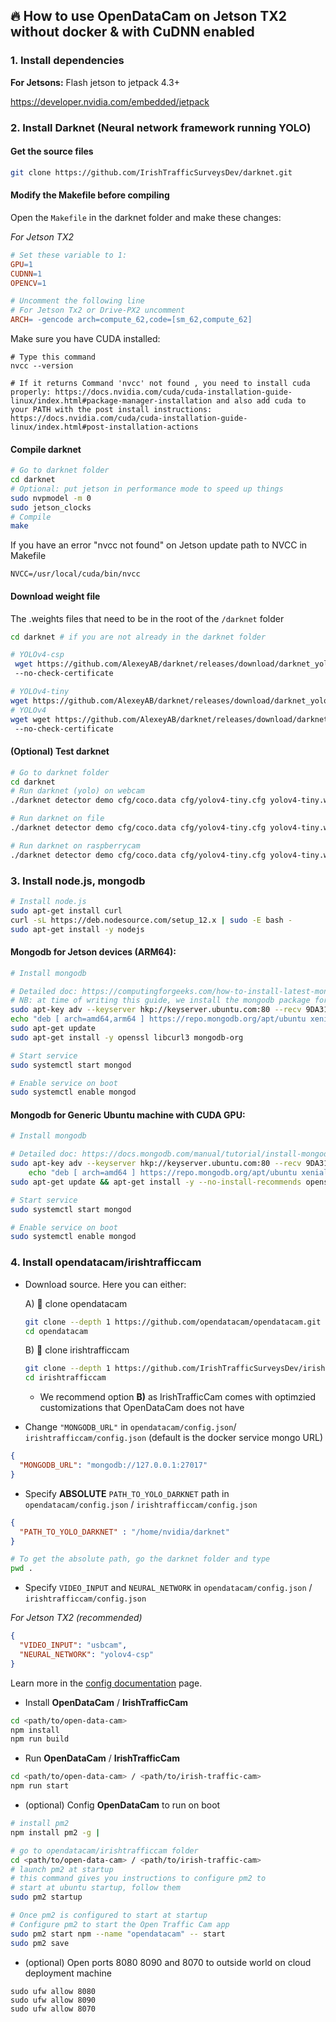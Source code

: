 ## :fire: How to use OpenDataCam on Jetson TX2 without docker & with CuDNN enabled

### 1. Install dependencies

**For Jetsons:** Flash jetson to jetpack 4.3+

https://developer.nvidia.com/embedded/jetpack


### 2. Install Darknet (Neural network framework running YOLO)

#### Get the source files

```bash
git clone https://github.com/IrishTrafficSurveysDev/darknet.git
```

#### Modify the Makefile before compiling

Open the `Makefile` in the darknet folder and make these changes:

*For Jetson TX2*

```Makefile
# Set these variable to 1:
GPU=1
CUDNN=1
OPENCV=1

# Uncomment the following line
# For Jetson Tx2 or Drive-PX2 uncomment
ARCH= -gencode arch=compute_62,code=[sm_62,compute_62]
```

Make sure you have CUDA installed:

```
# Type this command
nvcc --version

# If it returns Command 'nvcc' not found , you need to install cuda properly: https://docs.nvidia.com/cuda/cuda-installation-guide-linux/index.html#package-manager-installation and also add cuda to your PATH with the post install instructions: https://docs.nvidia.com/cuda/cuda-installation-guide-linux/index.html#post-installation-actions
```


#### Compile darknet

```bash
# Go to darknet folder
cd darknet 
# Optional: put jetson in performance mode to speed up things
sudo nvpmodel -m 0
sudo jetson_clocks
# Compile
make
```

If you have an error "nvcc not found" on Jetson update path to NVCC in Makefile

```
NVCC=/usr/local/cuda/bin/nvcc
```

#### Download weight file

The .weights files that need to be in the root of the `/darknet` folder

```bash
cd darknet # if you are not already in the darknet folder

# YOLOv4-csp
 wget https://github.com/AlexeyAB/darknet/releases/download/darknet_yolo_v4_pre/yolov4-csp.weights --no-check-certificate
 --no-check-certificate

# YOLOv4-tiny
wget https://github.com/AlexeyAB/darknet/releases/download/darknet_yolo_v4_pre/yolov4-tiny.weights --no-check-certificate
# YOLOv4
wget wget https://github.com/AlexeyAB/darknet/releases/download/darknet_yolo_v4_pre/yolov4.weights --no-check-certificate
 --no-check-certificate
```

#### (Optional) Test darknet

```bash
# Go to darknet folder
cd darknet 
# Run darknet (yolo) on webcam
./darknet detector demo cfg/coco.data cfg/yolov4-tiny.cfg yolov4-tiny.weights "v4l2src ! video/x-raw, framerate=30/1, width=640, height=360 ! videoconvert ! appsink" -ext_output -dont_show

# Run darknet on file
./darknet detector demo cfg/coco.data cfg/yolov4-tiny.cfg yolov4-tiny.weights opendatacam_videos/demo.mp4 -ext_output -dont_show

# Run darknet on raspberrycam
./darknet detector demo cfg/coco.data cfg/yolov4-tiny.cfg yolov4-tiny.weights "nvarguscamerasrc ! video/x-raw(memory:NVMM),width=1280, height=720, framerate=30/1, format=NV12 ! nvvidconv ! video/x-raw, format=BGRx, width=640, height=360 ! videoconvert ! video/x-raw, format=BGR ! appsink" -ext_output -dont_show
```

### 3. Install node.js, mongodb

```bash
# Install node.js
sudo apt-get install curl
curl -sL https://deb.nodesource.com/setup_12.x | sudo -E bash -
sudo apt-get install -y nodejs
```

#### Mongodb for Jetson devices (ARM64):

```bash
# Install mongodb

# Detailed doc: https://computingforgeeks.com/how-to-install-latest-mongodb-on-ubuntu-18-04-ubuntu-16-04/
# NB: at time of writing this guide, we install the mongodb package for ubuntu 16.04 as the arm64 version of it isn't available for 18.04
sudo apt-key adv --keyserver hkp://keyserver.ubuntu.com:80 --recv 9DA31620334BD75D9DCB49F368818C72E52529D4
echo "deb [ arch=amd64,arm64 ] https://repo.mongodb.org/apt/ubuntu xenial/mongodb-org/4.0 multiverse" | sudo tee /etc/apt/sources.list.d/mongodb-org-4.0.list
sudo apt-get update
sudo apt-get install -y openssl libcurl3 mongodb-org

# Start service
sudo systemctl start mongod

# Enable service on boot
sudo systemctl enable mongod
```

#### Mongodb for Generic Ubuntu machine with CUDA GPU:

```bash
# Install mongodb

# Detailed doc: https://docs.mongodb.com/manual/tutorial/install-mongodb-on-ubuntu/
sudo apt-key adv --keyserver hkp://keyserver.ubuntu.com:80 --recv 9DA31620334BD75D9DCB49F368818C72E52529D4 && \
    echo "deb [ arch=amd64 ] https://repo.mongodb.org/apt/ubuntu xenial/mongodb-org/4.0 multiverse" | tee /etc/apt/sources.list.d/mongodb-org-4.0.list
sudo apt-get update && apt-get install -y --no-install-recommends openssl libcurl3 mongodb-org

# Start service
sudo systemctl start mongod

# Enable service on boot
sudo systemctl enable mongod
```

### 4. Install opendatacam/irishtrafficcam


- Download source. Here you can either:

    A) 🔵 clone opendatacam

    ```bash
    git clone --depth 1 https://github.com/opendatacam/opendatacam.git
    cd opendatacam
    ```

    B) 🔵 clone irishtrafficcam


    ```bash
    git clone --depth 1 https://github.com/IrishTrafficSurveysDev/irishtrafficcam.git
    cd irishtrafficcam
    ```
    - We recommend option **B)** as IrishTrafficCam comes with optimzied customizations that OpenDataCam does not have

- Change `"MONGODB_URL"` in `opendatacam/config.json`/ `irishtrafficcam/config.json` (default is the docker service mongo URL)

```json
{
  "MONGODB_URL": "mongodb://127.0.0.1:27017"
}
```

- Specify **ABSOLUTE** `PATH_TO_YOLO_DARKNET` path in `opendatacam/config.json` / `irishtrafficcam/config.json`

```json
{
  "PATH_TO_YOLO_DARKNET" : "/home/nvidia/darknet"
}
```

```bash
# To get the absolute path, go the darknet folder and type
pwd .
```

- Specify `VIDEO_INPUT` and `NEURAL_NETWORK` in `opendatacam/config.json` / `irishtrafficcam/config.json`

*For Jetson TX2 (recommended)*

```json
{
  "VIDEO_INPUT": "usbcam",
  "NEURAL_NETWORK": "yolov4-csp"
}
```

Learn more in the [config documentation](CONFIG.md) page.

- Install **OpenDataCam** / **IrishTrafficCam**

```bash
cd <path/to/open-data-cam>
npm install
npm run build
```

- Run **OpenDataCam** / **IrishTrafficCam**

```bash
cd <path/to/open-data-cam> / <path/to/irish-traffic-cam>
npm run start
```

- (optional) Config **OpenDataCam** to run on boot

```bash
# install pm2
npm install pm2 -g |

# go to opendatacam/irishtrafficcam folder
cd <path/to/open-data-cam> / <path/to/irish-traffic-cam>
# launch pm2 at startup
# this command gives you instructions to configure pm2 to
# start at ubuntu startup, follow them
sudo pm2 startup

# Once pm2 is configured to start at startup
# Configure pm2 to start the Open Traffic Cam app
sudo pm2 start npm --name "opendatacam" -- start
sudo pm2 save
```

- (optional) Open ports 8080 8090 and 8070 to outside world on cloud deployment machine

```
sudo ufw allow 8080
sudo ufw allow 8090
sudo ufw allow 8070
```



